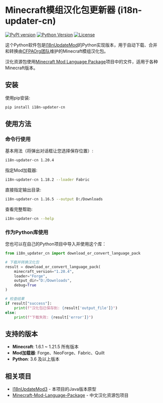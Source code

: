 # Minecraft模组汉化包更新器 (i18n-updater-cn)

[![PyPI version](https://img.shields.io/pypi/v/i18n-updater-cn.svg)](https://pypi.org/project/i18n-updater-cn/)
[![Python Version](https://img.shields.io/pypi/pyversions/i18n-updater-cn.svg)](https://pypi.org/project/i18n-updater-cn/)
[![License](https://img.shields.io/github/license/kressety/I18nUpdatePython)](LICENSE)

这个Python软件包是[I18nUpdateMod](https://github.com/CFPAOrg/I18nUpdateMod3)的Python实现版本，用于自动下载、合并和转换由[CFPAOrg团队](http://cfpa.team/)维护的Minecraft模组汉化包。

汉化资源包使用[Minecraft Mod Language Package](https://github.com/CFPAOrg/Minecraft-Mod-Language-Package)项目中的文件，适用于各种Minecraft版本。

## 安装

使用pip安装:

```bash
pip install i18n-updater-cn
```

## 使用方法

### 命令行使用

基本用法（将弹出对话框让您选择保存位置）:

```bash
i18n-updater-cn 1.20.4
```

指定Mod加载器:

```bash
i18n-updater-cn 1.18.2 --loader Fabric
```

直接指定输出目录:

```bash
i18n-updater-cn 1.16.5 --output D:/Downloads
```

查看完整帮助:

```bash
i18n-updater-cn --help
```

### 作为Python库使用

您也可以在自己的Python项目中导入并使用这个库：

```python
from i18n_updater_cn import download_or_convert_language_pack

# 下载并转换汉化包
result = download_or_convert_language_pack(
    minecraft_version="1.20.4",
    loader="Forge",
    output_dir="D:/Downloads",
    debug=True
)

# 检查结果
if result["success"]:
    print(f"汉化包已保存到: {result['output_file']}")
else:
    print(f"下载失败: {result['error']}")
```

## 支持的版本

- **Minecraft**: 1.6.1 ~ 1.21.5 所有版本
- **Mod加载器**: Forge、NeoForge、Fabric、Quilt
- **Python**: 3.6 及以上版本

## 相关项目

- [I18nUpdateMod3](https://github.com/CFPAOrg/I18nUpdateMod3) - 本项目的Java版本原型
- [Minecraft-Mod-Language-Package](https://github.com/CFPAOrg/Minecraft-Mod-Language-Package) - 中文汉化资源包项目